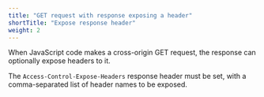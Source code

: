 ```yaml
---
title: "GET request with response exposing a header"
shortTitle: "Expose response header"
weight: 2
---
```


When JavaScript code makes a cross-origin GET request, the response can optionally expose headers to it.

The `Access-Control-Expose-Headers` response header must be set, with a comma-separated list of header names to be exposed.